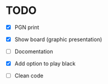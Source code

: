 # TODO

- [x] PGN print
- [x] Show board (graphic presentation)
- [ ] Docomentation
- [x] Add option to play black
- [ ] Clean code

  

